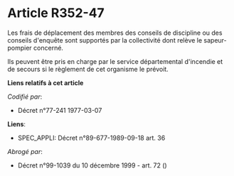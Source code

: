 # Article R352-47

Les frais de déplacement des membres des conseils de discipline ou des conseils d'enquête sont supportés par la collectivité
dont relève le sapeur-pompier concerné.

Ils peuvent être pris en charge par le service départemental d'incendie et de secours si le règlement de cet organisme le
prévoit.

**Liens relatifs à cet article**

_Codifié par_:

  - Décret n°77-241 1977-03-07

**Liens**:

  - SPEC_APPLI: Décret n°89-677-1989-09-18 art. 36

_Abrogé par_:

  - Décret n°99-1039 du 10 décembre 1999 - art. 72 ()
